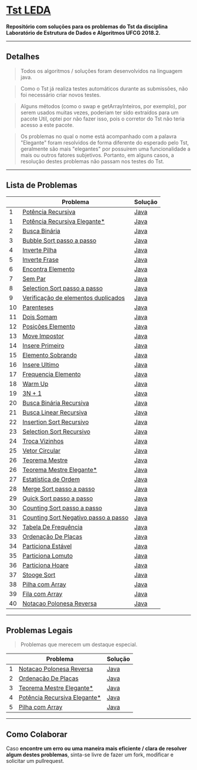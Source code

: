 # [Tst LEDA](http://tst-eda.splab.ufcg.edu.br/)


**Repositório com soluções para os problemas do Tst da disciplina  Laboratório de Estrutura de Dados e Algoritmos UFCG 2018.2.**

------------------------------

## Detalhes

> Todos os algoritmos / soluções foram desenvolvidos na linguagem java.

> Como o Tst já realiza testes automáticos durante as submissões, não foi necessário criar novos testes.

> Alguns métodos (como o swap e getArrayInteiros, por exemplo), por serem usados muitas vezes, poderiam ter sido extraídos para um pacote Util, optei por não fazer isso, pois o corretor do Tst não teria acesso a este pacote.

> Os problemas no qual o nome está acompanhado com a palavra "Elegante" foram resolvidos de forma diferente do esperado pelo Tst, geralmente são mais "elegantes" por possuirem uma funcionalidade a mais ou outros fatores subjetivos. Portanto, em alguns casos, a resolução destes problemas não passam nos testes do Tst.

------------------------------

## Lista de Problemas

|   | Problema           | Solução | 
| - | ------------------ | ------- |
| 1 | [Potência Recursiva](https://github.com/Viniciuswps/tst-leda/blob/master/PotenciaRecursiva/README.md) | [Java](https://github.com/Viniciuswps/tst-leda/blob/master/PotenciaRecursiva/PotenciaRecursiva.java) |
| 1 | [Potência Recursiva Elegante*](https://github.com/Viniciuswps/tst-leda/blob/master/PotenciaRecursiva/README.md) | [Java](https://github.com/Viniciuswps/tst-leda/blob/master/PotenciaRecursiva/solucaoElegante/SolucaoElegante.java) |
| 2 | [Busca Binária](https://github.com/Viniciuswps/tst-leda/blob/master/BuscaBinaria/README.md) | [Java](https://github.com/Viniciuswps/tst-leda/tree/master/BuscaBinaria/BuscaBinaria.java) |
| 3 | [Bubble Sort passo a passo](https://github.com/Viniciuswps/tst-leda/blob/master/BubbleSort/README.md) | [Java](https://github.com/Viniciuswps/tst-leda/tree/master/BubbleSort/BubbleSort.java) | 
| 4 | [Inverte Pilha](https://github.com/Viniciuswps/tst-leda/blob/master/InvertePilha/README.md) | [Java](https://github.com/Viniciuswps/tst-leda/tree/master/InvertePilha/InvertePilha.java) | 
| 5 | [Inverte Frase](https://github.com/Viniciuswps/tst-leda/blob/master/InverteFrase/README.md) | [Java](https://github.com/Viniciuswps/tst-leda/tree/master/InverteFrase/InverteFrase.java) |
| 6 | [Encontra Elemento](https://github.com/Viniciuswps/tst-leda/blob/master/EncontraElemento/README.md) | [Java](https://github.com/Viniciuswps/tst-leda/tree/master/EncontraElemento/EncontraElemento.java) | 
| 7 | [Sem Par](https://github.com/Viniciuswps/tst-leda/blob/master/SemPar/README.md) | [Java](https://github.com/Viniciuswps/tst-leda/tree/master/SemPar/SemPar.java) |
| 8 | [Selection Sort passo a passo](https://github.com/Viniciuswps/tst-leda/blob/master/SelectionSortPassoAPasso/README.md) | [Java](https://github.com/Viniciuswps/tst-leda/tree/master/SelectionSortPassoAPasso/SelectionSortPassoAPasso.java) | 
| 9 | [Verificação de elementos duplicados](https://github.com/Viniciuswps/tst-leda/blob/master/VerificacaoDeElementosDuplicados/README.md) | [Java](https://github.com/Viniciuswps/tst-leda/tree/master/VerificacaoDeElementosDuplicados/VerificacaoDeElementosDuplicados.java)|
| 10 | [Parenteses](https://github.com/Viniciuswps/tst-leda/blob/master/Parenteses/README.md) | [Java](https://github.com/Viniciuswps/tst-leda/tree/master/Parenteses/Parenteses.java)|
| 11 | [Dois Somam](https://github.com/Viniciuswps/tst-leda/blob/master/DoisSomam/README.md) | [Java](https://github.com/Viniciuswps/tst-leda/tree/master/DoisSomam/DoisSomam.java)|
| 12 | [Posições Elemento](https://github.com/Viniciuswps/tst-leda/blob/master/PosicoesElemento/README.md) | [Java](https://github.com/Viniciuswps/tst-leda/tree/master/PosicoesElemento/PosicoesElemento.java)|
| 13 | [Move Impostor](https://github.com/Viniciuswps/tst-leda/blob/master/MoveImpostor/README.md) | [Java](https://github.com/Viniciuswps/tst-leda/tree/master/MoveImpostor/MoveImpostor.java)|
| 14 | [Insere Primeiro](https://github.com/Viniciuswps/tst-leda/blob/master/InserePrimeiro/README.md) | [Java](https://github.com/Viniciuswps/tst-leda/tree/master/InserePrimeiro/InserePrimeiro.java)|
| 15 | [Elemento Sobrando](https://github.com/Viniciuswps/tst-leda/blob/master/ElementoSobrando/README.md) | [Java](https://github.com/Viniciuswps/tst-leda/tree/master/ElementoSobrando/ElementoSobrando.java)|
| 16 | [Insere Ultimo](https://github.com/Viniciuswps/tst-leda/blob/master/InsereUltimo/README.md) | [Java](https://github.com/Viniciuswps/tst-leda/tree/master/InsereUltimo/InsereUltimo.java)|
| 17 | [Frequencia Elemento](https://github.com/Viniciuswps/tst-leda/blob/master/FrequenciaElemento/README.md) | [Java](https://github.com/Viniciuswps/tst-leda/tree/master/FrequenciaElemento/FrequenciaElemento.java)|
| 18 | [Warm Up](https://github.com/Viniciuswps/tst-leda/blob/master/WarmUp/README.md) | [Java](https://github.com/Viniciuswps/tst-leda/tree/master/WarmUp/WarmUp.java)|
| 19 | [3N + 1](https://github.com/Viniciuswps/tst-leda/blob/master/3N+1/README.md) | [Java](https://github.com/Viniciuswps/tst-leda/tree/master/3N+1/TresNmais1.java)|
| 20 | [Busca Binária Recursiva](https://github.com/Viniciuswps/tst-leda/blob/master/BuscaBinariaRecursiva/README.md) | [Java](https://github.com/Viniciuswps/tst-leda/tree/master/BuscaBinariaRecursiva/BuscaBinariaRecursiva.java)|
| 21 | [Busca Linear Recursiva](https://github.com/Viniciuswps/tst-leda/blob/master/BuscaBinariaRecursiva/README.md) | [Java](https://github.com/Viniciuswps/tst-leda/tree/master/BuscaBinariaRecursiva/BuscaBinariaRecursiva.java)|
| 22 | [Insertion Sort Recursivo](https://github.com/Viniciuswps/tst-leda/blob/master/InsertionSortRecursivo/README.md) | [Java](https://github.com/Viniciuswps/tst-leda/tree/master/InsertionSortRecursivo/InsertionSortRecursivo.java)|
| 23 | [Selection Sort Recursivo](https://github.com/Viniciuswps/tst-leda/blob/master/SelectionSortRecursivo/README.md) | [Java](https://github.com/Viniciuswps/tst-leda/tree/master/SelectionSortRecursivo/SelectionSortRecursivo.java)|
| 24 | [Troca Vizinhos](https://github.com/Viniciuswps/tst-leda/blob/master/TrocaVizinhos/README.md) | [Java](https://github.com/Viniciuswps/tst-leda/tree/master/TrocaVizinhos/TrocaVizinhos.java)|
| 25 | [Vetor Circular](https://github.com/Viniciuswps/tst-leda/blob/master/VetorCircular/README.md) | [Java](https://github.com/Viniciuswps/tst-leda/tree/master/VetorCircular/VetorCircular.java)|
| 26 | [Teorema Mestre](https://github.com/Viniciuswps/tst-leda/blob/master/TeoremaMestre/README.md) | [Java](https://github.com/Viniciuswps/tst-leda/tree/master/TeoremaMestre/TeoremaMestre.java)|
| 26 | [Teorema Mestre Elegante*](https://github.com/Viniciuswps/tst-leda/blob/master/TeoremaMestre/README.md) | [Java](https://github.com/Viniciuswps/tst-leda/tree/master/TeoremaMestre/SolucaoElegante/SolucaoElegante.java)|
| 27 | [Estatística de Ordem](https://github.com/Viniciuswps/tst-leda/blob/master/EstatisticaDeOrdem/README.md) | [Java](https://github.com/Viniciuswps/tst-leda/tree/master/EstatisticaDeOrdem/EstatisticaDeOrdem.java)|
| 28 | [Merge Sort passo a passo](https://github.com/Viniciuswps/tst-leda/blob/master/MergeSortPassoAPasso/README.md) | [Java](https://github.com/Viniciuswps/tst-leda/tree/master/MergeSortPassoAPasso/MergeSortPassoAPasso.java) |
| 29 | [Quick Sort passo a passo](https://github.com/Viniciuswps/tst-leda/blob/master/QuickSortPassoAPasso/README.md) | [Java](https://github.com/Viniciuswps/tst-leda/tree/master/QuickSortPassoAPasso/QuickSortPassoAPasso.java) | 
| 30 | [Counting Sort passo a passo](https://github.com/Viniciuswps/tst-leda/blob/master/CountingSortPassoAPasso/README.md) | [Java](https://github.com/Viniciuswps/tst-leda/tree/master/CountingSortPassoAPasso/CountingSortPassoAPasso.java) | 
| 31 | [Counting Sort Negativo passo a passo](https://github.com/Viniciuswps/tst-leda/blob/master/CountingSortNegativosPassoAPasso/README.md) | [Java](https://github.com/Viniciuswps/tst-leda/tree/master/CountingSortNegativosPassoAPasso/CountingSortNegativosPassoAPasso.java) | 
| 32 | [Tabela De Frequência](https://github.com/Viniciuswps/tst-leda/blob/master/TabelaDeFrequencia/README.md) | [Java](https://github.com/Viniciuswps/tst-leda/tree/master/TabelaDeFrequencia/TabelaDeFrequencia.java) | 
| 33 | [Ordenação De Placas](https://github.com/Viniciuswps/tst-leda/blob/master/OrdenacaoDePlacas/README.md) | [Java](https://github.com/Viniciuswps/tst-leda/tree/master/OrdenacaoDePlacas/OrdenacaoDePlacas.java) | 
| 34 | [Particiona Estável](https://github.com/Viniciuswps/tst-leda/blob/master/ParticionaEstavel/README.md) | [Java](https://github.com/Viniciuswps/tst-leda/tree/master/ParticionaEstavel/ParticionaEstavel.java) | 
| 35 | [Particiona Lomuto](https://github.com/Viniciuswps/tst-leda/blob/master/ParticionaLomuto/README.md) | [Java](https://github.com/Viniciuswps/tst-leda/tree/master/ParticionaLomuto/ParticionaLomuto.java) | 
| 36 | [Particiona Hoare](https://github.com/Viniciuswps/tst-leda/blob/master/ParticionaHoare/README.md) | [Java](https://github.com/Viniciuswps/tst-leda/tree/master/ParticionaHoare/ParticionaHoare.java) | 
| 37 | [Stooge Sort](https://github.com/Viniciuswps/tst-leda/blob/master/StoogeSort/README.md) | [Java](https://github.com/Viniciuswps/tst-leda/tree/master/StoogeSort/StoogeSort.java) | 
| 38 | [Pilha com Array](https://github.com/Viniciuswps/tst-leda/blob/master/PilhaComArray/README.md) | [Java](https://github.com/Viniciuswps/tst-leda/tree/master/PilhaComArray/PilhaComArray.java) | 
| 39 | [Fila com Array](https://github.com/Viniciuswps/tst-leda/blob/master/FilaComArray/README.md) | [Java](https://github.com/Viniciuswps/tst-leda/tree/master/FilaComArray/FilaComArray.java) | 
| 40 | [Notacao Polonesa Reversa](https://github.com/Viniciuswps/tst-leda/blob/master/NotacaoPolonesaReversa/README.md) | [Java](https://github.com/Viniciuswps/tst-leda/tree/master/NotacaoPolonesaReversa/NotacaoPolonesaReversa.java) | 
------------------------------

## Problemas Legais

> Problemas que merecem um destaque especial.

|   | Problema           | Solução | 
| - | ------------------ | ------- |
| 1 | [Notacao Polonesa Reversa](https://github.com/Viniciuswps/tst-leda/blob/master/NotacaoPolonesaReversa/README.md) | [Java](https://github.com/Viniciuswps/tst-leda/tree/master/NotacaoPolonesaReversa/NotacaoPolonesaReversa.java) | 
| 2 | [Ordenação De Placas](https://github.com/Viniciuswps/tst-leda/blob/master/OrdenacaoDePlacas/README.md) | [Java](https://github.com/Viniciuswps/tst-leda/tree/master/OrdenacaoDePlacas/OrdenacaoDePlacas.java) | 
| 3 | [Teorema Mestre Elegante*](https://github.com/Viniciuswps/tst-leda/blob/master/TeoremaMestre/README.md) | [Java](https://github.com/Viniciuswps/tst-leda/tree/master/TeoremaMestre/SolucaoElegante/SolucaoElegante.java)|
| 4 | [Potência Recursiva Elegante*](https://github.com/Viniciuswps/tst-leda/blob/master/PotenciaRecursiva/README.md) | [Java](https://github.com/Viniciuswps/tst-leda/blob/master/PotenciaRecursiva/solucaoElegante/SolucaoElegante.java) |
| 5 | [Pilha com Array](https://github.com/Viniciuswps/tst-leda/blob/master/PilhaComArray/README.md) | [Java](https://github.com/Viniciuswps/tst-leda/tree/master/PilhaComArray/PilhaComArray.java) | 


------------------------------

## Como Colaborar

Caso **encontre um erro ou uma maneira mais eficiente / clara de resolver algum destes problemas**, sinta-se livre de fazer um fork, modificar e solicitar um pullrequest.
